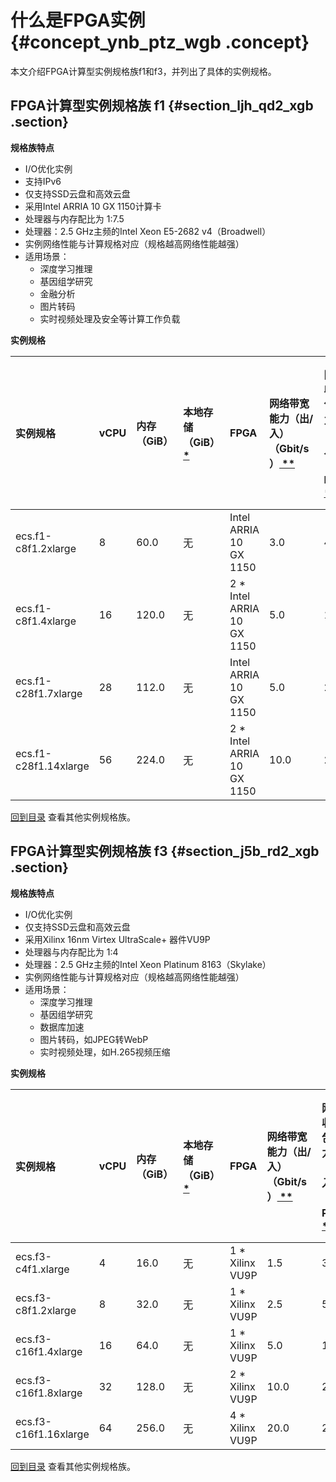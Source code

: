 # 什么是FPGA实例 {#concept_ynb_ptz_wgb .concept}

本文介绍FPGA计算型实例规格族f1和f3，并列出了具体的实例规格。

## FPGA计算型实例规格族 f1 {#section_ljh_qd2_xgb .section}

**规格族特点**

-   I/O优化实例
-   支持IPv6
-   仅支持SSD云盘和高效云盘
-   采用Intel ARRIA 10 GX 1150计算卡
-   处理器与内存配比为 1:7.5
-   处理器：2.5 GHz主频的Intel Xeon E5-2682 v4（Broadwell）
-   实例网络性能与计算规格对应（规格越高网络性能越强）
-   适用场景：
    -   深度学习推理
    -   基因组学研究
    -   金融分析
    -   图片转码
    -   实时视频处理及安全等计算工作负载

**实例规格**

|实例规格|vCPU|内存（GiB）|本地存储（GiB）[ \* ](cn.zh-CN/实例/实例规格族.md#)|FPGA|网络带宽能力（出/入）（Gbit/s）[ \*\* ](cn.zh-CN/实例/实例规格族.md#)|网络收发包能力（出/入）（万PPS）[ \*\*\* ](cn.zh-CN/实例/实例规格族.md#)|支持IPv6|多队列[ \*\*\*\* ](cn.zh-CN/实例/实例规格族.md#)|弹性网卡（包括一块主网卡）[ \*\*\*\*\* ](cn.zh-CN/实例/实例规格族.md#)|单块弹性网卡的私有IP|
|:---|:---|:------|:---------------------------------|:---|:---------------------------------------------|:----------------------------------------------|:-----|:---------------------------------|:---------------------------------------------|-----------|
|ecs.f1-c8f1.2xlarge|8|60.0|无|Intel ARRIA 10 GX 1150|3.0|40|是|4|4|10|
|ecs.f1-c8f1.4xlarge|16|120.0|无|2 \* Intel ARRIA 10 GX 1150|5.0|100|是|4|8|20|
|ecs.f1-c28f1.7xlarge|28|112.0|无|Intel ARRIA 10 GX 1150|5.0|200|是|8|8|20|
|ecs.f1-c28f1.14xlarge|56|224.0|无|2 \* Intel ARRIA 10 GX 1150|10.0|200|是|14|8|20|

[回到目录](cn.zh-CN/实例/实例规格族.md#) 查看其他实例规格族。

## FPGA计算型实例规格族 f3 {#section_j5b_rd2_xgb .section}

**规格族特点**

-   I/O优化实例
-   仅支持SSD云盘和高效云盘
-   采用Xilinx 16nm Virtex UltraScale+ 器件VU9P
-   处理器与内存配比为 1:4
-   处理器：2.5 GHz主频的Intel Xeon Platinum 8163（Skylake）
-   实例网络性能与计算规格对应（规格越高网络性能越强）
-   适用场景：
    -   深度学习推理
    -   基因组学研究
    -   数据库加速
    -   图片转码，如JPEG转WebP
    -   实时视频处理，如H.265视频压缩

**实例规格**

|实例规格|vCPU|内存（GiB）|本地存储（GiB）[ \* ](cn.zh-CN/实例/实例规格族.md#)|FPGA|网络带宽能力（出/入）（Gbit/s）[ \*\* ](cn.zh-CN/实例/实例规格族.md#)|网络收发包能力（出/入）（万PPS）[ \*\*\* ](cn.zh-CN/实例/实例规格族.md#)|支持IPv6|多队列[ \*\*\*\* ](cn.zh-CN/实例/实例规格族.md#)|弹性网卡（包括一块主网卡）[ \*\*\*\*\* ](cn.zh-CN/实例/实例规格族.md#)|单块弹性网卡的私有IP|
|:---|:---|:------|:---------------------------------|:---|:---------------------------------------------|:----------------------------------------------|:-----|:---------------------------------|:---------------------------------------------|-----------|
|ecs.f3-c4f1.xlarge|4|16.0|无|1 \* Xilinx VU9P|1.5|30|否|2|3|10|
|ecs.f3-c8f1.2xlarge|8|32.0|无|1 \* Xilinx VU9P|2.5|50|否|4|4|10|
|ecs.f3-c16f1.4xlarge|16|64.0|无|1 \* Xilinx VU9P|5.0|100|否|4|8|20|
|ecs.f3-c16f1.8xlarge|32|128.0|无|2 \* Xilinx VU9P|10.0|200|否|8|8|20|
|ecs.f3-c16f1.16xlarge|64|256.0|无|4 \* Xilinx VU9P|20.0|250|否|16|8|20|

[回到目录](cn.zh-CN/实例/实例规格族.md#) 查看其他实例规格族。

